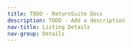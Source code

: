 ```yaml
---
title: TODO - ReturnSuite Docs
description: TODO - Add a description
nav-title: Listing Details
nav-group: Details
---
```

